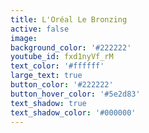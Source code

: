 ```yaml
---
title: L'Oréal Le Bronzing
active: false
image:
background_color: '#222222'
youtube_id: fxd1nyVf_rM
text_color: '#ffffff'
large_text: true
button_color: '#222222'
button_hover_color: '#5e2d83'
text_shadow: true
text_shadow_color: '#000000'
---
```


